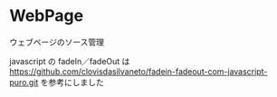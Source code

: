 # WebPage

ウェブページのソース管理

javascript の fadeIn／fadeOut は
https://github.com/clovisdasilvaneto/fadein-fadeout-com-javascript-puro.git
を参考にしました
